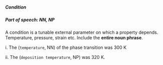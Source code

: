 ##### Condition

##### Part of speech: NN, NP

A condition is a tunable external parameter on which a property depends. Temperature, pressure, strain etc. Include the **entire noun phrase**.

i. The (`temperature`, NN) of the phase transition was 300 K

ii. The (`deposition temperature`, NP) was 320 K.
